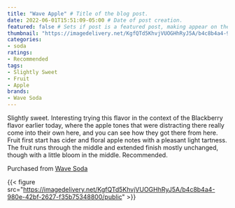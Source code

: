 ```yaml
---
title: "Wave Apple" # Title of the blog post.
date: 2022-06-01T15:51:09-05:00 # Date of post creation.
featured: false # Sets if post is a featured post, making appear on the home page side bar.
thumbnail: "https://imagedelivery.net/KgfQTd5KhvjVUOGHhRyJ5A/b4c8b4a4-980e-42bf-2627-f35b75348800/thumb"
categories:
- soda
ratings:
- Recommended
tags:
- Slightly Sweet
- Fruit
- Apple
brands:
- Wave Soda
---
```


Slightly sweet. Interesting trying this flavor in the context of the Blackberry flavor earlier today, where the apple tones that were distracting there really come into their own here, and you can see how they got there from here. Fruit first start has cider and floral apple notes with a pleasant light tartness. The fruit runs through the middle and extended finish mostly unchanged, though with a little bloom in the middle. Recommended.

Purchased from [Wave Soda](https://wavesoda.com/)

{{< figure src="https://imagedelivery.net/KgfQTd5KhvjVUOGHhRyJ5A/b4c8b4a4-980e-42bf-2627-f35b75348800/public" >}}

